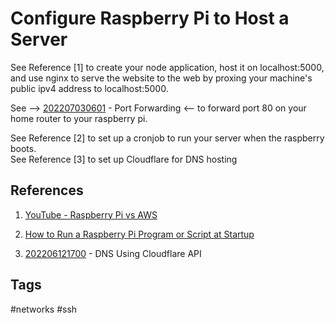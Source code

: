 # Configure Raspberry Pi to Host a Server 

See Reference [1] to create your node application, host it on localhost:5000, and use nginx to serve the website to the web by proxing your machine's public ipv4 address to localhost:5000.  

See --> [202207030601](../202207030601) - Port Forwarding <-- to forward port 80 on your home router to your raspberry pi.


See Reference [2] to set up a cronjob to run your server when the raspberry boots.  
See Reference [3] to set up Cloudflare for DNS hosting  

## References
1. [YouTube - Raspberry Pi vs AWS](https://www.youtube.com/watch?v=QdHvS0D1zAI&t=337s)  


2. [How to Run a Raspberry Pi Program or Script at Startup](https://www.makeuseof.com/how-to-run-a-raspberry-pi-program-script-at-startup/)

3. [202206121700](../202206121700) - DNS Using Cloudflare API  

## Tags
#networks #ssh
